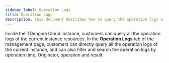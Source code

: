 ```yaml
---
sidebar_label: Operation Logs
title: Operation Logs
description: This document describes how to query the operation logs of your TDengine Cloud instance
---
```


Inside the TDengine Cloud instance, customers can query all the operation logs of the current instance resources. In the **Operation Logs** tab of the management page, customers can directly query all the operation logs of the current instance, and can also filter and search the operation logs by operation time, Originator, operation and result.
